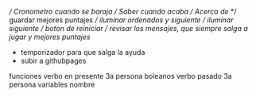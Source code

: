*/ Cronometro cuando se baraja*
*/ Saber cuando acaba*
*/ Acerca de*
*/ guardar mejores puntajes
*/ iluminar ordenados y siguiente*
*/ iluminar siguiente*
*/ boton de reiniciar*
*/ revisar los mensajes, que siempre salga a jugar y mejores puntajes*
* temporizador para que salga la ayuda
* subir a githubpages

funciones verbo en presente 3a persona
boleanos verbo pasado 3a persona
variables nombre
